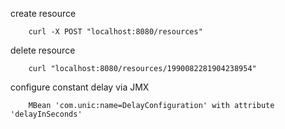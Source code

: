 create resource
```
    curl -X POST "localhost:8080/resources"
```

delete resource
```
    curl "localhost:8080/resources/1990082281904238954"
```

configure constant delay via JMX
```
    MBean 'com.unic:name=DelayConfiguration' with attribute 'delayInSeconds'
```